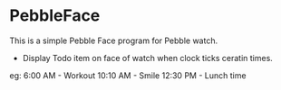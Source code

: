 # PebbleFace
This is a simple Pebble Face program for Pebble watch.
- Display Todo item on face of watch when clock ticks ceratin times.

eg:
   6:00 AM - Workout
  10:10 AM - Smile
  12:30 PM - Lunch time
   
